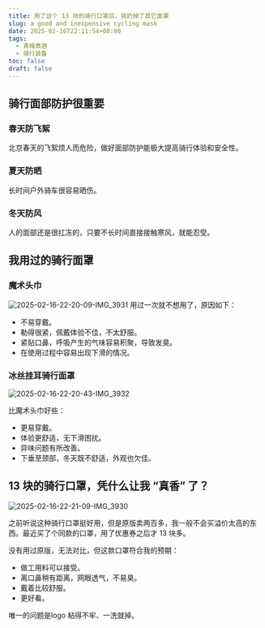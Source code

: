 ```yaml
---
title: 用了这个 13 块的骑行口罩后，我扔掉了其它面罩
slug: a good and inexpensive cycling mask
date: 2025-02-16T22:11:54+08:00
tags:
  - 青梅煮酒
  - 骑行装备
toc: false
draft: false
---
```

## 骑行面部防护很重要

### 春天防飞絮

北京春天的飞絮烦人而危险，做好面部防护能极大提高骑行体验和安全性。

### 夏天防晒

长时间户外骑车很容易晒伤。

### 冬天防风

人的面部还是很扛冻的，只要不长时间直接接触寒风，就能忍受。

## 我用过的骑行面罩

### 魔术头巾

![2025-02-16-22-20-09-IMG_3931](https://raw.githubusercontent.com/xbot/image-hosting/master/blog/20250216222009000-a21330c51abbb98dd2b35944f350867e.avif)
用过一次就不想用了，原因如下：

- 不易穿戴。
- 勒得很紧，佩戴体验不佳，不太舒服。
- 紧贴口鼻，呼吸产生的气味容易积聚，导致发臭。
- 在使用过程中容易出现下滑的情况。

### 冰丝挂耳骑行面罩

![2025-02-16-22-20-43-IMG_3932](https://raw.githubusercontent.com/xbot/image-hosting/master/blog/20250216222043000-028f952131bb54f88204688fe15db36e.avif)

比魔术头巾好些：

- 更易穿戴。
- 体验更舒适，无下滑困扰。
- 异味问题有所改善。
- 下垂至颈部，冬天既不舒适，外观也欠佳。

## 13 块的骑行口罩，凭什么让我 “真香” 了？

![2025-02-16-22-21-09-IMG_3930](https://raw.githubusercontent.com/xbot/image-hosting/master/blog/20250216222109000-ead3616b4af3622d6ea18bb45e66fffb.avif)

之前听说这种骑行口罩挺好用，但是原版卖两百多，我一般不会买溢价太高的东西。最近买了个同款的口罩，用了优惠券之后才 13 块多。

没有用过原版，无法对比，但这款口罩符合我的预期：

- 做工用料可以接受。
- 离口鼻稍有距离，网眼透气，不易臭。
- 戴着比较舒服。
- 更好看。

唯一的问题是logo 粘得不牢、一洗就掉。